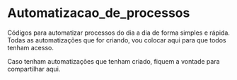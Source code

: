 # Automatizacao_de_processos

Códigos para automatizar processos do dia a dia de forma simples e rápida. Todas as automatizações que for criando, vou colocar aqui para que todos tenham acesso.

Caso tenham automatizações que tenham criado, fiquem a vontade para compartilhar aqui.
